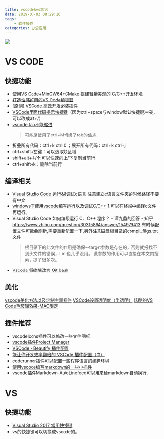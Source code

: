 ```yaml
---
title: vscode&vs笔记
date: 2019-07-03 08:29:16
tags:
    - 软件操作
categories: 办公应用
---
```


![](https://timgsa.baidu.com/timg?image&quality=80&size=b9999_10000&sec=1562177929398&di=b085b2cfb86c959174b923b22ac0181f&imgtype=0&src=http%3A%2F%2Fpic.rmb.bdstatic.com%2Ffcd9555bd33f379035bcc05e71be30d2.jpeg)

<!-- more -->

# VS CODE
## 快捷功能
* [使用VS Code+MinGW64+CMake 搭建轻量美观的 C/C++开发环境](https://www.bilibili.com/video/av18436497?from=search&seid=9743509495250818422)
* [打造性感好用的VS Code编辑器](https://michael728.github.io/2018/10/28/tools-vscode/)
* [[原创] VSCode 高效开发必装插件](http://devopen.club/course/vscode)
* [VSCode里面代码提示快捷键](https://www.jianshu.com/p/3a278e15adbc)（因为ctrl+space与window默认快捷键冲突，可以改成alt+/）
* [vscode tab不能缩进](https://www.jianshu.com/p/db6b2c74200a)
  > 可能是使用了ctrl+M切换了tab的焦点.
* 折叠所有代码：ctrl+k ctrl 0 ；展开所有代码：ctrl+k ctrl+j
* ctrl+shift+左键：可以选取块区域
* shift+alt+↓/↑:可以快速向上/下复制当前行
* ctrl+shift+k：删除当前行



## 编译相关
* [Visual Studio Code 运行&&调试c语言](https://www.jianshu.com/p/b7cc0e36cd5f)
注意建立c语言文件夹的时候路径不要有中文
* [windows下使用vscode编写运行以及调试C/C++](https://www.cnblogs.com/TAMING/articles/8560253.html)
  1.可以在终端中编译c文件再运行。
* Visual Studio Code 如何编写运行 C、C++ 程序？ - 谭九鼎的回答 - 知乎
https://www.zhihu.com/question/30315894/answer/154979413
  有时候配置文件可能会刷新,需要重新配置一下,另外注意磁盘根目录的compil_filgs.txt文件
  >根目录下的此文件的作用是确保--target参数是存在的，否则就报找不到头文件的错误，Lint也几乎没用。 此参数的作用可以直接在本文内搜索，提了很多次。
* [Vscode 将终端改为 Git bash](https://www.jianshu.com/p/efa734089206)


## 美化
[vscode美化方法以及定制主题插件](https://www.cnblogs.com/TAMING/p/9766377.html)
[VSCode设置透明度（半透明）](https://blog.csdn.net/mbest6/article/details/90581507)
[炫酷的VS Code毛玻璃效果-MAC限定](https://www.jianshu.com/p/25fecde188d4)

## 插件推荐
* vscodeIcons插件可以修改一些文件图标
* [vscode插件Project Manager](https://www.jianshu.com/p/b11532b91414)
* [VSCode - Beautify 插件配置](https://www.jianshu.com/p/34ad34528549)
* [能让你开发效率翻倍的 VSCode 插件配置（中）](https://juejin.im/post/5ad13d8a6fb9a028ce7c0721)
* coderunner插件可以配置一些程序语言的编译环境
* [使用vscode编写markdown的一些小插件](https://www.jianshu.com/p/9f13e971fe6b)
* vscode插件Markdown-AutoLinefeed可以用来给markdown自动换行.

# VS

## 快捷功能

* [Visual Studio 2017 常用快捷键](https://www.cnblogs.com/happyzwt/p/7769129.html)
* vs的快捷键可以切换成vscode的。